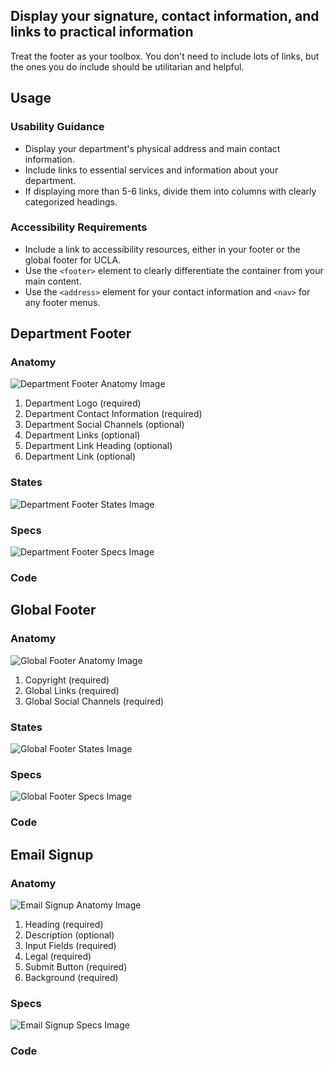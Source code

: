 ## Display your signature, contact information, and links to practical information

Treat the footer as your toolbox. You don't need to include lots of links, but the ones you do include should be utilitarian and helpful.

## **Usage**

### **Usability Guidance**

* Display your department's physical address and main contact information.
* Include links to essential services and information about your department.
* If displaying more than 5-6 links, divide them into columns with clearly categorized headings.

### **Accessibility Requirements**

* Include a link to accessibility resources, either in your footer or the global footer for UCLA.
* Use the `<footer>` element to clearly differentiate the container from your main content.
* Use the `<address>` element for your contact information and `<nav>` for any footer menus.

## **Department Footer**

### **Anatomy**

<img class="doc-images" title="Department Footer Anatomy Image" src="/build/docs/img/Footer/Department_Footer/deptfooter-anatomy.jpg"/>

1. Department Logo (required)
2. Department Contact Information (required)
3. Department Social Channels (optional)
4. Department Links (optional)
5. Department Link Heading (optional)
6. Department Link (optional)


### **States**

<img class="doc-images" title="Department Footer States Image" src="/build/docs/img/Footer/Department_Footer/deptfooter-states.jpg"/>

### **Specs**

<img class="doc-images" title="Department Footer Specs Image" src="/build/docs/img/Footer/Department_Footer/deptfooter-specs.jpg"/>

### **Code**

<!--Department Footer code here, if applicable-->

## **Global Footer**

### **Anatomy**

<img class="doc-images" title="Global Footer Anatomy Image" src="/build/docs/img/Footer/Global_Footer/globalfooter-anatomy.jpg"/>

1. Copyright (required)
2. Global Links (required)
3. Global Social Channels (required)


### **States**

<img class="doc-images" title="Global Footer States Image" src="/build/docs/img/Footer/Global_Footer/globalfooter-states.jpg"/>

### **Specs**

<img class="doc-images" title="Global Footer Specs Image" src="/build/docs/img/Footer/Global_Footer/globalfooter-specs.jpg"/>

### **Code**

<!--Global Footer code here, if applicable-->

## **Email Signup**

### **Anatomy**

<img class="doc-images" title="Email Signup Anatomy Image" src="/build/docs/img/Footer/Email_Footer/emailsignup-anatomy.jpg"/>

1. Heading (required)
2. Description (optional)
3. Input Fields (required)
4. Legal (required)
5. Submit Button (required)
6. Background (required)


### **Specs**

<img class="doc-images" title="Email Signup Specs Image" src="/build/docs/img/Footer/Email_Footer/emailsignup-specs.jpg"/>

### **Code**
<!--Email Signup code here, if applicable-->
